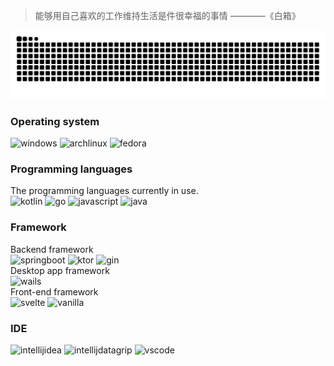 > 能够用自己喜欢的工作维持生活是件很幸福的事情 ————《白箱》

![snake](https://github.com/langbiantianya/langbiantianya/raw/refs/heads/output/github-contribution-grid-snake-dark.svg)

### Operating system

![windows](https://img.shields.io/badge/-Windows-blue?style=for-the-badge&logoColor=white)
![archlinux](https://img.shields.io/badge/-ArchLinux-blue?style=for-the-badge&logo=archlinux&logoColor=white)
![fedora](https://img.shields.io/badge/-fedora-blue?style=for-the-badge&logo=fedora&logoColor=white)

### Programming languages

The programming languages currently in use.   
![kotlin](https://img.shields.io/badge/-Kotlin-skyblue?style=for-the-badge&logo=kotlin&logoColor=black)
![go](https://img.shields.io/badge/-Go-skyblue?style=for-the-badge&logo=go&logoColor=black)
![javascript](https://img.shields.io/badge/-JavaScript-skyblue?style=for-the-badge&logo=javascript&logoColor=black)
![java](https://img.shields.io/badge/-Java-skyblue?style=for-the-badge&logo=OpenJDK&logoColor=black)

### Framework

Backend framework  
![springboot](https://img.shields.io/badge/-SpringBoot-green?style=for-the-badge&logo=springboot&logoColor=white)
![ktor](https://img.shields.io/badge/-ktor-green?style=for-the-badge&logo=ktor&logoColor=white)
![gin](https://img.shields.io/badge/-gin-green?style=for-the-badge&logo=gin&logoColor=white)  
Desktop app framework  
![wails](https://img.shields.io/badge/-wails-orangered?style=for-the-badge&logo=wails&logoColor=white)  
Front-end framework  
![svelte](https://img.shields.io/badge/-svelte-red?style=for-the-badge&logo=svelte&logoColor=white)
![vanilla](https://img.shields.io/badge/-vanilla-red?style=for-the-badge&logo=html5&logoColor=white)  

### IDE

![intellijidea](https://img.shields.io/badge/-IntelliJ_IDEA-black?style=for-the-badge&logo=intellijidea&logoColor=white)
![intellijdatagrip](https://img.shields.io/badge/-IntelliJ_DataGrip-black?style=for-the-badge&logo=datagrip&logoColor=white)
![vscode](https://img.shields.io/badge/-Visual_Studio_Code-black?style=for-the-badge&logo=vscodium&logoColor=white)
